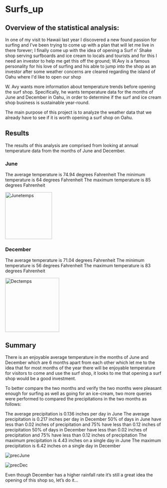 # Surfs_up

## Overview of the statistical analysis:
In one of my visit to Hawaii last year I discovered a new found passion for surfing and I've been trying to come up with a plan that will let me live in there forever; I finally come up with the idea of opening a Surf n' Shake shop serving surfboards and ice cream to locals and tourists and for this I need an investor to help me get this off the ground; W.Avy is a famous personality for his love of surfing and his able to jump into the shop as an investor after some weather concerns are cleared regarding the island of Oahu where I'd like to open our shop

W. Avy wants more information about temperature trends before opening the surf shop. Specifically, he wants temperature data for the months of June and December in Oahu, in order to determine if the surf and ice cream shop business is sustainable year-round.

The main purpose of this project is to analyze the weather data that we already have to see if it is worth opening a surf shop on Oahu.

## Results
The results of this analysis are comprised from looking at annual temperature data from the months of June and December.

### June
The average temperature is 74.94 degrees Fahrenheit
The minimum temperature is 64 degrees Fahrenheit
The maximum temperature is 85 degrees Fahrenheit

<img width="150" alt="Junetemps" src="https://user-images.githubusercontent.com/16723095/127360464-95291b4f-7c98-4de5-b6bf-6a88349394dd.png">

### December
The average temperature is 71.04 degrees Fahrenheit
The minimum temperature is 56 degrees Fahrenheit
The maximum temperature is 83 degrees Fahrenheit

<img width="173" alt="Dectemps" src="https://user-images.githubusercontent.com/16723095/127360499-e351e807-92bd-4b29-9859-ff49158ec894.png">

## Summary
There is an enjoyable average temperature in the months of June and December which are 6 months apart from each other which let me to the idea that for most months of the year there will be enjoyable temperature for visitors to come and use the surf shop, it looks to me that opening a surf shop would be a good investment.

To better compare the two months and verify the two months were pleasant enough for surfing as well as going for an ice-cream, two more queries were performed to compared the precipitations in the two months as follows:

The average precipitation is 0.136 inches per day in June
The average precipitation is 0.217 inches per day in December
50% of days in June have less than 0.02 inches of precipitation and 75% have less than 0.12 inches of precipitation
50% of days in December have less than 0.02 inches of precipitation and 75% have less than 0.12 inches of precipitation
The maximum precipitation is 4.43 inches on a single day in June
The maximum precipitation is 6.42 inches on a single day in December

![precJune](https://user-images.githubusercontent.com/16723095/127360540-cc0ca9de-36f3-450e-a40c-7eaa49f65cf0.PNG)

![precDec](https://user-images.githubusercontent.com/16723095/127360567-068ffdde-8ea7-4830-8c0d-9029c912ad76.PNG)

Even though December has a higher rainfall rate it’s still a great idea the opening of this shop so, let’s do it...
